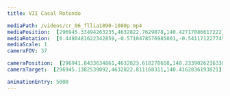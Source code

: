 ```yaml
---
title: VII Casal Rotondo

mediaPath: /videos/cr_06_fllia1890-1080p.mp4
mediaPosition:  [296945.33494263235,4632822.7629878,140.42717086617222]
mediaRotation:  [0.4480481622342859,-0.5710478576985801,-0.5411712277450123,0.4246067484123368]
mediaScale: 1
cameraFOV: 37

cameraPosition:  [296941.8433634861,4632823.618278658,140.23390262363387]
cameraTarget:  [296945.1382539092,4632822.811168311,140.4162836193821]

animationEntry: 5000
---
```

